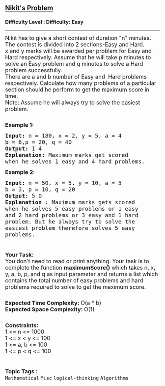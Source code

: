 <h2><a href="https://www.geeksforgeeks.org/problems/nikits-problem1028/1?page=14&status=unsolved&sortBy=accuracy">Nikit's Problem</a></h2><h3>Difficulty Level : Difficulty: Easy</h3><hr><div class="problems_problem_content__Xm_eO"><p><span style="font-size:18px">Nikit has to give a short contest of duration "n" minutes. The contest is divided into 2&nbsp;sections-Easy&nbsp;and Hard. x&nbsp;and y&nbsp;marks will be awarded per problem for Easy&nbsp;and Hard respectively. Assume that he will take p&nbsp;minutes to solve an Easy problem and q&nbsp;minutes to solve a Hard problem successfully.<br>
There are a&nbsp;and b&nbsp;number of Easy and&nbsp; Hard problems respectively.&nbsp;Calculate how many problems of a particular section&nbsp;should he perform to get the maximum score in time.<br>
Note: Assume he will always try to solve the easiest problem.</span><br>
&nbsp;</p>

<p><span style="font-size:18px"><strong>Example 1:</strong></span></p>

<pre><span style="font-size:18px"><strong>Input: </strong>n = 180, x = 2, y = 5, a = 4
b = 6,p = 20, q = 40
<strong>Output: </strong>1 4
<strong>Explanation: </strong>Maximum marks get scored 
when he solves 1 easy and 4 hard problems.</span>
</pre>

<p><span style="font-size:18px"><strong>Example 2:</strong></span></p>

<pre><span style="font-size:18px"><strong>Input: </strong>n = 50, x = 5, y = 10, a = 5 
b = 3, p = 10, q = 20
<strong>Output: </strong>5 0
<strong>Explanation : </strong>Maximum marks gets scored 
when he solves 5 easy problems or 1 easy 
and 2 hard problems or 3 easy and 1 hard 
problem. But he always try to solve the 
easiest problem therefore solves 5 easy 
problems.</span>
</pre>

<p>&nbsp;</p>

<p><span style="font-size:18px"><strong>Your Task:</strong><br>
You don't need to read or print anything. Your task is to complete the function&nbsp;<strong>maximumScore()</strong>&nbsp;which takes n, x, y, a, b, p, and q as input parameter and returns a list which contains the total number of easy problems and hard problems required to solve to get the maximum score.</span><br>
&nbsp;</p>

<p><span style="font-size:18px"><strong>Expected Time Complexity:&nbsp;</strong>O(a * b)<br>
<strong>Expected Space Complexity:&nbsp;</strong>O(1)</span><br>
&nbsp;</p>

<p><span style="font-size:18px"><strong>Constraints:</strong><br>
1 &lt;= n &lt;= 1000</span><br>
<span style="font-size:18px">1 &lt;= x &lt; y &lt;= 100</span><br>
<span style="font-size:18px">1 &lt;= a, b &lt;= 100<br>
1 &lt;= p &lt; q &lt;= 100</span></p>
</div><br><p><span style=font-size:18px><strong>Topic Tags : </strong><br><code>Mathematical</code>&nbsp;<code>Misc</code>&nbsp;<code>logical-thinking</code>&nbsp;<code>Algorithms</code>&nbsp;